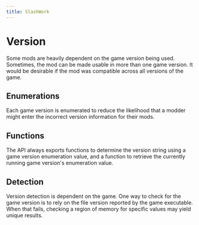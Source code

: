 ```yaml
---
title: SlashWork
---
```

# Version
Some mods are heavily dependent on the game version being used. Sometimes, the mod can be made usable in more than one game version. It would be desirable if the mod was compatible across all versions of the game.

## Enumerations
Each game version is enumerated to reduce the likelihood that a modder might enter the incorrect version information for their mods.

## Functions
The API always exports functions to determine the version string using a game version enumeration value, and a function to retrieve the currently running game version's enumeration value.

## Detection
Version detection is dependent on the game. One way to check for the game version is to rely on the file version reported by the game executable. When that fails, checking a region of memory for specific values may yield unique results.
